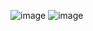 ![image](https://github.com/tjghwns93/react_basic/assets/129016977/5ce90034-1ed8-4284-b228-fda732112038)
![image](https://github.com/tjghwns93/react_basic/assets/129016977/609e9b83-0765-4eb7-8847-8aa1872ab3c3)

